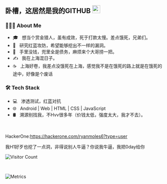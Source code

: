 <h2> 卧槽，这居然是我的GITHUB <img src="https://github.com/souvikguria98/souvikguria98/blob/master/Hi.gif" width="25"></h2>

<h3> 👨🏻‍💻 About Me </h3>

- 🎓 &nbsp; 想当个赏金猎人，虽有成效，死于打款太慢。差点饿死，兄弟们。
- 💼 &nbsp; 研究红蓝攻防，希望能够挖出不一样的漏洞。
- 🌱 &nbsp; 手里没钱，兜里全是债务，麻烦来个大哥捞一把。
- ✍️ &nbsp; 我在上海混日子。
- ☕ &nbsp; 上海好卷，我差点没饿死在上海，感觉我不是在饿死的路上就是在饿死的途中，好像是个废话

<h3>🛠 Tech Stack</h3>

- 💻 &nbsp; 渗透测试，红蓝对抗
- 🌐 &nbsp; Android | Web | HTML | CSS | JavaScript 
- 🛢 &nbsp; 溯源别找我，不Hvv很多年（价钱太低，强度太大，我才不去）。

<br>

HackerOne:https://hackerone.com/ryanmoles6?type=user

我H1好歹也挖了一点洞，非得说别人牛逼？你说我牛逼，我把0day给你


![Visitor Count](https://profile-counter.glitch.me/s7safe/count.svg)


</br>

![Metrics](https://metrics.lecoq.io/s7safe?template=terminal&stars=1&base=header%2C%20activity%2C%20community%2C%20repositories%2C%20metadata&base.indepth=false&base.hireable=false&base.skip=false&stars=false&stars.limit=4&config.timezone=Asia%2FShanghai)
